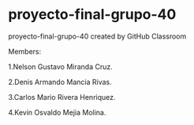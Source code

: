 # proyecto-final-grupo-40
proyecto-final-grupo-40 created by GitHub Classroom

Members:

1.Nelson Gustavo Miranda Cruz.

2.Denis Armando Mancia Rivas.

3.Carlos Mario Rivera Henriquez.

4.Kevin Osvaldo Mejia Molina.
